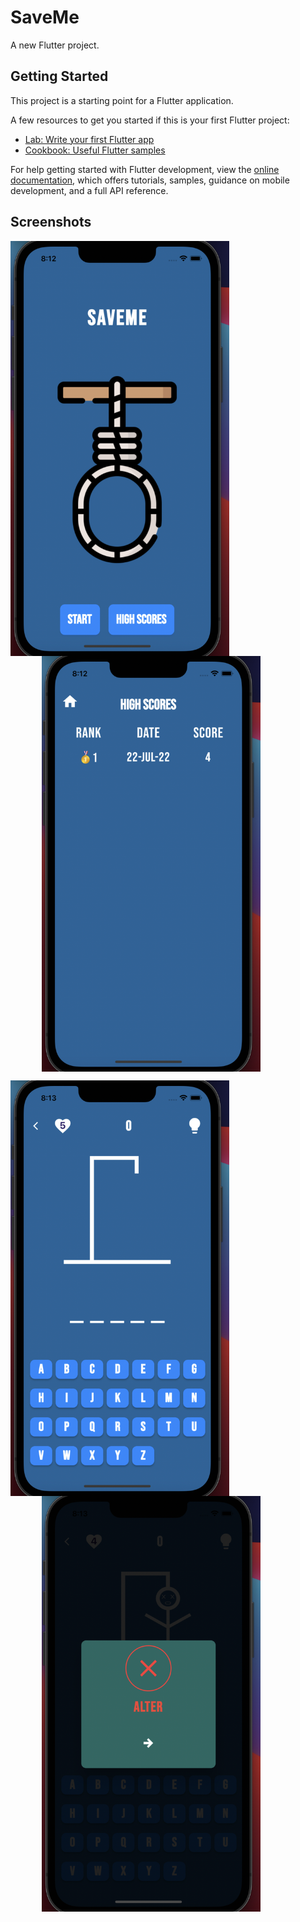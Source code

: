 # SaveMe

A new Flutter project.

## Getting Started

This project is a starting point for a Flutter application.

A few resources to get you started if this is your first Flutter project:

- [Lab: Write your first Flutter app](https://docs.flutter.dev/get-started/codelab)
- [Cookbook: Useful Flutter samples](https://docs.flutter.dev/cookbook)

For help getting started with Flutter development, view the
[online documentation](https://docs.flutter.dev/), which offers tutorials,
samples, guidance on mobile development, and a full API reference.

## Screenshots

<img align="center" width="350" src="./images/a.png"   ><img align="center" width="350" src="./images/b.png" hspace="50">

<img align="center" width="350"  src="./images/c.png"   ><img width="350" align="center" src="./images/d.png" hspace="50">
